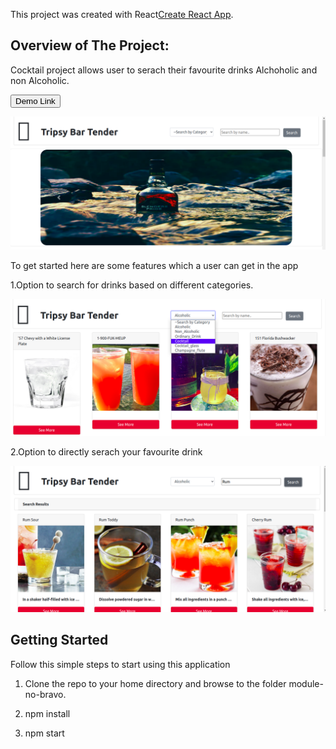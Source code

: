 This project was created  with  React[Create React App](https://github.com/facebook/create-react-app).

## Overview of The Project:
Cocktail project allows user to serach their favourite drinks Alchoholic and non Alcoholic.

<a href =  "https://mocktail-wb.netlify.app/">
  <button style = "background:red,padding:5px">Demo Link</button>
</a>

<p> <img src  = "/Masai/module-no-bravo/public/home.png"> </p>
<p>To get started here are some features which a user can get in the app</p>


1.Option to search for drinks based on different categories.
<p> <img src  = "/Masai/module-no-bravo/public/category.png"> </p>

2.Option to directly serach your favourite drink
<p> <img src  = "/Masai/module-no-bravo/public/search.png"> </p>


## Getting Started

Follow this simple steps to start using this application

1.   Clone the  repo to your home directory and browse to the folder module-no-bravo.

2.   npm install

4.   npm start